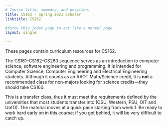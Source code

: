 ```yaml
---
# Course title, summary, and position.
title: CS162 - Spring 2021 Scholer
linktitle: CS162

#force this index page to act like a normal page
layout: single

---
```


These pages contain curriculum resources for CS162.

The CS161–CS162–CS260 sequence serves as an introduction to computer science, software
engineering and programming. It is intended for Computer Science, Computer Engineering
and Electrical Engineering students. Although it counts as an AAOT Math/Science credit, it is
**not** a recommended class for non-majors looking for science credits—they should take CS160.

This is a transfer class; thus it must meet the requirements defined by the universities that
most students transfer into (OSU, Western, PSU, OIT and UofO). The material moves at a quick
pace starting from week 1. Be ready to work hard early on in this course; if you get behind,
it will be very difficult to catch up.

